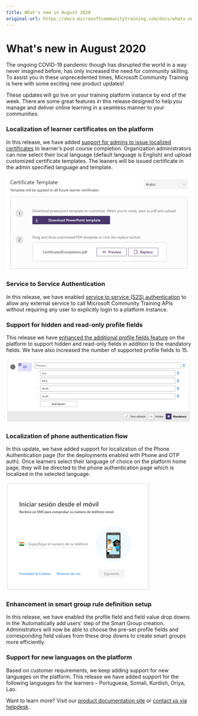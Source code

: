 ```yaml
---
title: What's new in August 2020
original-url: https://docs.microsoftcommunitytraining.com/docs/whats-new-in-august-2020
---
```


# What's new in August 2020
The ongoing COVID-19 pandemic though has disrupted the world in a way never imagined before, has only increased the need for community skilling. To assist you in these unprecedented times, Microsoft Community Training is here with some exciting new product updates! 

These updates will go live on your training platform instance by end of the week. There are some great features in this release designed to help you manage and deliver online learning in a seamless manner to your communities.

### Localization of learner certificates on the platform 
In this release, we have added [support for admins to issue localized certificates](../../settings/5_customize-the-certificate-template) to learner’s post course completion. Organization administrators can now select their local language (default language is English) and upload customized certificate templates. The leaners will be issued certificate in the admin specified language and template.

![image.png](../../media/image%28336%29.png)

### Service to Service Authentication
In this release, we have enabled [service to service (S2S) authentication](../../rest-api-management/3_service-to-service-authentication) to allow any external service to call Microsoft Community Training APIs without requiring any user to explicitly login to a platform instance. 

### Support for hidden and read-only profile fields
This release we have [enhanced the additional profile fields feature](../../settings/4_add-additional-profile-fields-for-user-information) on the platform to support hidden and read-only fields in addition to the mandatory fields. We have also increased the number of supported profile fields to 15.

![image.png](../../media/image%28337%29.png)

### Localization of phone authentication flow 
In this update, we have added support for localization of the Phone Authentication page (for the deployments enabled with Phone and OTP auth). Once learners select their language of choice on the platform home page, they will be directed to the phone authentication page which is localized in the selected language.

![image.png](../../media/image%28352%29.png)

### Enhancement in smart group rule definition setup
In this release, we have enabled the profile field and field value drop downs in the ‘Automatically add users’ step of the Smart Group creation. Administrators will now be able to choose the pre-set profile fields and corresponding field values from these drop downs to create smart groups more efficiently. 

### Support for new languages on the platform  
Based on customer requirements, we keep adding support for new languages on the platform. This release we have added support for the following languages for the learners – Portuguese, Somali, Kurdish, Oriya, Lao.

Want to learn more? Visit our [product documentation site](../../whats-new-in-microsoft-community-training/2020/5_whats-new-in-august-2020) or [contact us via helpdesk](https://go.microsoft.com/fwlink/?linkid=2104630).
